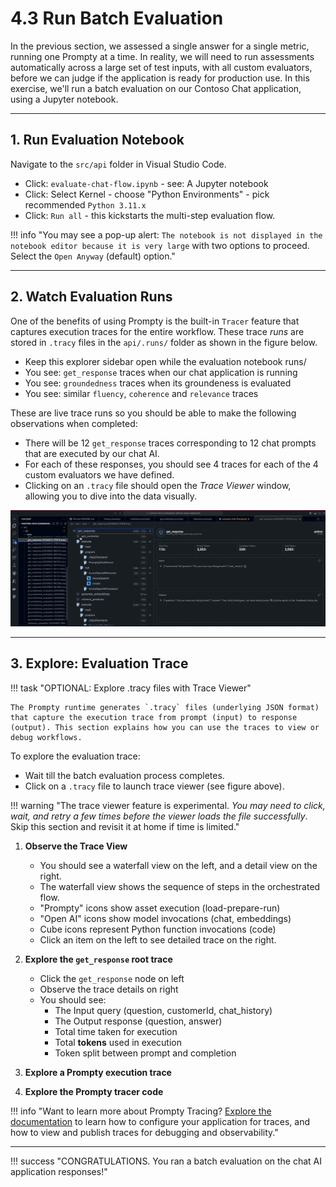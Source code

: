 # 4.3 Run Batch Evaluation

In the previous section, we assessed a single answer for a single metric, running one Prompty at a time. In reality, we will need to run assessments automatically across a large set of test inputs, with all custom evaluators, before we can judge if the application is ready for production use. In this exercise, we'll run a batch evaluation on our Contoso Chat application, using a Jupyter notebook.

---

## 1. Run Evaluation Notebook

Navigate to the `src/api` folder in Visual Studio Code.

- Click: `evaluate-chat-flow.ipynb` - see: A Jupyter notebook
- Click: Select Kernel - choose "Python Environments" - pick recommended `Python 3.11.x`
- Click: `Run all` - this kickstarts the multi-step evaluation flow.

!!! info "You may see a pop-up alert: `The notebook is not displayed in the notebook editor because it is very large` with two options to proceed. Select the `Open Anyway` (default) option."

---

## 2. Watch Evaluation Runs

One of the benefits of using Prompty is the built-in `Tracer` feature that captures execution traces for the entire workflow. These trace _runs_ are stored in  `.tracy` files in the `api/.runs/` folder as shown in the figure below.

- Keep this explorer sidebar open while the evaluation notebook runs/
- You see: `get_response` traces when our chat application is running
- You see: `groundedness` traces when its groundeness is evaluated
- You see: similar `fluency`, `coherence` and `relevance` traces

These are live trace runs so you should be able to make the following observations when completed:

- There will be 12 `get_response` traces corresponding to 12 chat prompts that are executed by our chat AI.
- For each of these responses, you should see 4 traces for each of the 4 custom evaluators we have defined.
- Clicking on an `.tracy` file should open the _Trace Viewer_ window, allowing you to dive into the data visually.

![Eval](./../../img/Evaluation%20Runs.png)

---

## 3. Explore: Evaluation Trace

!!! task "OPTIONAL: Explore .tracy files with Trace Viewer"

    The Prompty runtime generates `.tracy` files (underlying JSON format) that capture the execution trace from prompt (input) to response (output). This section explains how you can use the traces to view or debug workflows.

To explore the evaluation trace:

- Wait till the batch evaluation process completes. 
- Click on a `.tracy` file to launch trace viewer (see figure above). 

!!! warning "The trace viewer feature is experimental. _You may need to click, wait, and retry a few times before the viewer loads the file successfully_. Skip this section and revisit it at home if time is limited."

1. **Observe the Trace View**

    - You should see a waterfall view on the left, and a detail view on the right.
    - The waterfall view shows the sequence of steps in the orchestrated flow.
    - "Prompty" icons show asset execution (load-prepare-run)
    - "Open AI" icons show model invocations (chat, embeddings)
    - Cube icons represent Python function invocations (code)
    - Click an item on the left to see detailed trace on the right.

1. **Explore the `get_response` root trace**
    - Click the `get_response` node on left
    - Observe the trace details on right
    - You should see:
        - The Input query (question, customerId, chat_history)
        - The Output response (question, answer)
        - Total time taken for execution
        - Total **tokens** used in execution
        - Token split between prompt and completion
        
1. **Explore a Prompty execution trace**

1. **Explore the Prompty tracer code**

!!! info "Want to learn more about Prompty Tracing? [Explore the documentation](https://github.com/microsoft/prompty/tree/main/runtime/prompty#using-tracing-in-prompty) to learn how to configure your application for traces, and how to view and publish traces for debugging and observability."


---

!!! success "CONGRATULATIONS. You ran a batch evaluation on the chat AI application responses!"
